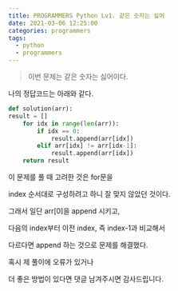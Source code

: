 ```yaml
---
title: PROGRAMMERS Python Lv1. 같은 숫자는 싫어
date: 2021-03-06 12:25:00
categories: programmers
tags:
  - python
  - programmers
---
```


>이번 문제는 같은 숫자는 싫어이다.

나의 정답코드는 아래와 같다.
~~~python
def solution(arr):
result = []
    for idx in range(len(arr)):
        if idx == 0:
            result.append(arr[idx])
        elif arr[idx] != arr[idx-1]:
            result.append(arr[idx])      
    return result
~~~
이 문제를 풀 때 고려한 것은 for문을

index 순서대로 구성하려고 하니 잘 맞지 않았던 것이다.

그래서 일단 arr[0]을 append 시키고,

다음의 index부터 이전 index, 즉 index-1과 비교해서

다르다면 append 하는 것으로 문제를 해결했다.

혹시 제 풀이에 오류가 있거나

더 좋은 방법이 있다면 댓글 남겨주시면 감사드립니다.
